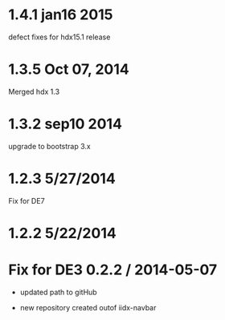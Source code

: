 1.4.1 jan16 2015
====================
defect fixes for hdx15.1 release

1.3.5 Oct 07, 2014
====================
Merged hdx 1.3

1.3.2 sep10 2014
======================
upgrade to bootstrap 3.x

1.2.3 5/27/2014
===============
Fix for DE7

1.2.2 5/22/2014
===============
Fix for DE3
0.2.2 / 2014-05-07
=================
* updated path to gitHub



* new repository created outof iidx-navbar